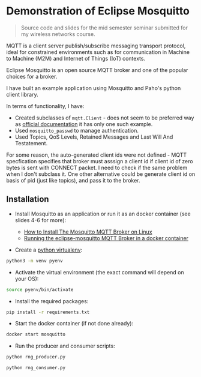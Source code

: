# Demonstration of Eclipse Mosquitto

> Source code and slides  for the mid semester seminar submitted for my
> wireless networks course.

MQTT is a client server publish/subscribe messaging transport protocol,
ideal for constrained environments such as for communication in Machine
to Machine (M2M) and Internet of Things (IoT) contexts.

Eclipse Mosquitto is an open source MQTT broker and one of the popular
choices for a broker.

I have built an example application using Mosquitto and Paho's python
client library.

In terms of functionality, I have:
- Created subclasses of `mqtt.Client` - does not seem to be preferred
  way as [official documentation](https://github.com/eclipse/paho.mqtt.python/tree/master/examples) it has only one such example.
- Used `mosquitto_passwd` to manage authentication.
- Used Topics, QoS Levels, Retained Messages and Last Will And Testatement.

For some reason, the auto-generated client ids were not defined - MQTT
specfication specifies that broker must asssign a client id if client id
of zero bytes is sent with CONNECT packet. I need to check if the same
problem when I don't subclass it. One other alternative could be
generate client id on basis of pid (just like topics), and pass it to
the broker.

## Installation

- Install Mosquitto as an application or run it as an docker container (see slides 4-6 for more):
  - [How to Install The Mosquitto MQTT Broker on Linux](http://www.steves-internet-guide.com/install-mosquitto-linux/)
  - [Running the eclipse-mosquitto MQTT Broker in a docker container](https://blog.feabhas.com/2020/02/running-the-eclipse-mosquitto-mqtt-broker-in-a-docker-container/)

- Create a [python virtualenv](https://docs.python.org/3/tutorial/venv.html):

```bash
python3 -m venv pyenv
```

- Activate the virtual environment (the exact command will depend on
  your OS):

```bash
source pyenv/bin/activate
```

- Install the required packages:

```bash
pip install -r requirements.txt
```

- Start the docker container (if not done already):

```bash
docker start mosquitto
```

- Run the producer and consumer scripts:

```bash
python rng_producer.py
```

```bash
python rng_consumer.py
```
